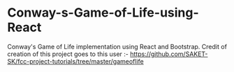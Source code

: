 # Conway-s-Game-of-Life-using-React
Conway's Game of Life implementation using React and Bootstrap.
Credit of creation of this project goes to this user :- https://github.com/SAKET-SK/fcc-project-tutorials/tree/master/gameoflife
